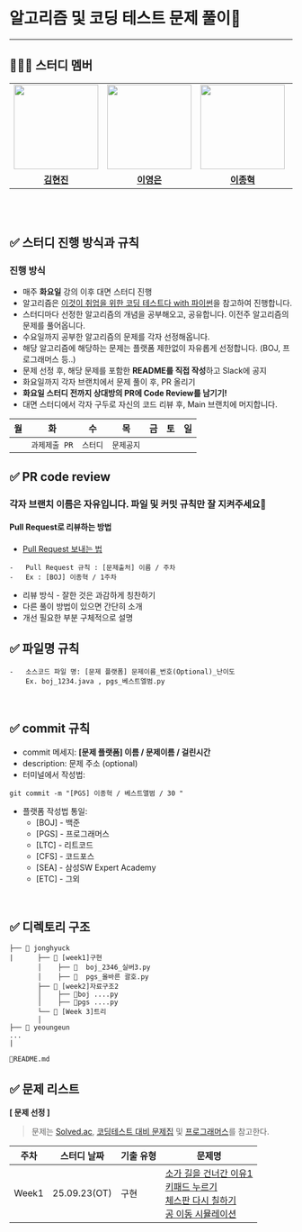 # 알고리즘 및 코딩 테스트 문제 풀이📖

---

## 👩‍👦‍👦 **스터디 멤버**

<table align="center">
 <tr>
   <td align="center"><a href="https://github.com/blueoxygens"><img src="https://avatars.githubusercontent.com/blueoxygens" width="150px;" alt=""></td>
 <td align="center"><a href="https://github.com/ye0ngeun"><img src="https://avatars.githubusercontent.com/ye0ngeun" width="150px;" alt=""></td>
    <td align="center"><a href="https://github.com/Jhcki222"><img src="https://avatars.githubusercontent.com/Jhcki222" width="150px;" alt=""></td>
    <td align="center"><a href="https://github.com/wjddydwns"><img src="https://avatars.githubusercontent.com/wjddydwns" width="150px;" alt=""></td>
   
  </tr>
  <tr>
     <td align="center"><a href="https://github.com/blueoxygens"><b>김현진</b></td>
      <td align="center"><a href="https://github.com/ye0ngeun"><b>이영은</b></td>
    <td align="center"><a href="https://github.com/Jhcki222"><b>이종혁</b></td>
    <td align="center"><a href="https://github.com/wjddydwns"><b>정용준</b></td>
  
  </tr>

</table>

<br />

<br />

## ✅ 스터디 진행 방식과 규칙

### 진행 방식

-   매주 **화요일** 강의 이후 대면 스터디 진행
-   알고리즘은 [이것이 취업을 위한 코딩 테스트다 with 파이썬](https://www.youtube.com/playlist?list=PLRx0vPvlEmdAghTr5mXQxGpHjWqSz0dgC)을 참고하여 진행합니다.
-   스터디마다 선정한 알고리즘의 개념을 공부해오고, 공유합니다. 이전주 알고리즘의 문제를 풀어옵니다.
-   수요일까지 공부한 알고리즘의 문제를 각자 선정해옵니다.
-   해당 알고리즘에 해당하는 문제는 플랫폼 제한없이 자유롭게 선정합니다. (BOJ, 프로그래머스 등..)
-   문제 선정 후, 해당 문제를 포함한 **README를 직접 작성**하고 Slack에 공지
-   화요일까지 각자 브랜치에서 문제 풀이 후, PR 올리기
-   **화요일 스터디 전까지 상대방의 PR에 Code Review를 남기기!**
-   대면 스터디에서 각자 구두로 자신의 코드 리뷰 후, Main 브랜치에 머지합니다.

| 월  |      화       |    수    |     목     | 금  | 토  | 일  |
| :-: | :-----------: | :------: | :--------: | :-: | :-: | :-: |
|     | `과제제출 PR` | `스터디` | `문제공지` |     |     |     |

## ✅ PR code review

### 각자 브랜치 이름은 자유입니다. 파일 및 커밋 규칙만 잘 지켜주세요🙏

#### Pull Request로 리뷰하는 방법

-   [Pull Request 보내는 법](https://inpa.tistory.com/entry/GIT-%E2%9A%A1%EF%B8%8F-%EA%B9%83%ED%97%99-PRPull-Request-%EB%B3%B4%EB%82%B4%EB%8A%94-%EB%B0%A9%EB%B2%95-folk-issue)

```
-   Pull Request 규칙 : [문제출처] 이름 / 주차
-   Ex : [BOJ] 이종혁 / 1주차
```

-   리뷰 방식 - 잘한 것은 과감하게 칭찬하기
-   다른 풀이 방법이 있으면 간단히 소개
-   개선 필요한 부분 구체적으로 설명
    <br />

## ✅ 파일명 규칙

```
-   소스코드 파일 명: [문제 플랫폼] 문제이름_번호(Optional)_난이도
    Ex. boj_1234.java , pgs_베스트엘범.py
```

<br />

## ✅ commit 규칙

-   commit 메세지: **[문제 플랫폼] 이름 / 문제이름 / 걸린시간**
-   description: 문제 주소 (optional)
-   터미널에서 작성법:

```
git commit -m "[PGS] 이종혁 / 베스트앨범 / 30 "
```

-   플랫폼 작성법 통일:
    -   [BOJ] - 백준
    -   [PGS] - 프로그래머스
    -   [LTC] - 리트코드
    -   [CFS] - 코드포스
    -   [SEA] - 삼성SW Expert Academy
    -   [ETC] - 그외

<br />

## ✅ 디렉토리 구조

```
├── 📂 jonghyuck
|      ├── 📂 [week1]구현
       │    ├── 💾  boj_2346_실버3.py
       │    ├── 💾  pgs_올바른 괄호.py
       ├── 📂 [week2]자료구조2
       │    ├── 💾boj ....py
       │    ├── 💾pgs ....py
       └── 📂 [Week 3]트리
       │
├── 📂 yeoungeun
...
|

💾README.md
```

## ✅ 문제 리스트

**[ 문제 선정 ]**

> 문제는 [Solved.ac](https://solved.ac/), [코딩테스트 대비 문제집](https://github.com/tony9402/baekjoon) 및 [프로그래머스](https://programmers.co.kr/)를 참고한다.

| 주차  | 스터디 날짜  | 기출 유형 | 문제명                                                                                                                                                                                                                                                                                                                  |
| ----- | ------------ | --------- | ----------------------------------------------------------------------------------------------------------------------------------------------------------------------------------------------------------------------------------------------------------------------------------------------------------------------- |
| Week1 | 25.09.23(OT) | 구현      | [소가 길을 건너간 이유1](https://www.acmicpc.net/problem/14467)<br />[키패드 누르기](https://school.programmers.co.kr/learn/courses/30/lessons/67256)<br />[체스판 다시 칠하기](https://www.acmicpc.net/problem/1018)<br /> [공 이동 시뮬레이션](https://school.programmers.co.kr/learn/courses/30/lessons/87391)<br /> |
